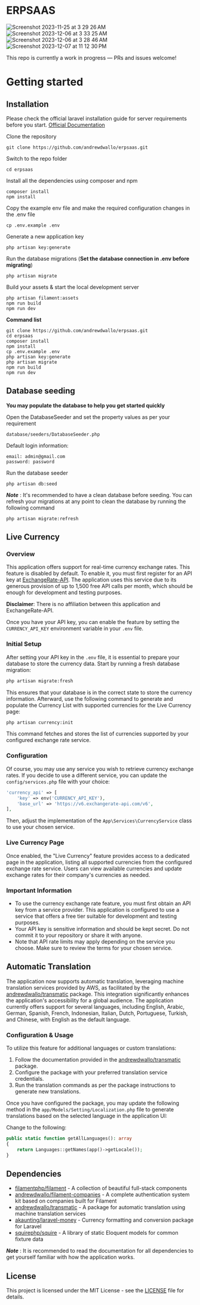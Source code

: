 # ERPSAAS

![Screenshot 2023-11-25 at 3 29 26 AM](https://github.com/andrewdwallo/erpsaas/assets/104294090/d1c8ed6d-4fd2-4c88-a02b-0f1534700b0f)
![Screenshot 2023-12-06 at 3 33 25 AM](https://github.com/andrewdwallo/erpsaas/assets/104294090/d543681b-4d53-40e3-8d01-5b55b6b97c86)
![Screenshot 2023-12-06 at 3 28 46 AM](https://github.com/andrewdwallo/erpsaas/assets/104294090/33beed6c-3ff5-4819-a8ae-71feaa6b95da)
![Screenshot 2023-12-07 at 11 12 30 PM](https://github.com/andrewdwallo/erpsaas/assets/104294090/bdef3b98-f456-4b70-bf76-4a5b435c0939)


This repo is currently a work in progress — PRs and issues welcome!

# Getting started

## Installation

Please check the official laravel installation guide for server requirements before you start. [Official Documentation](https://laravel.com/docs/10.x)

Clone the repository

    git clone https://github.com/andrewdwallo/erpsaas.git

Switch to the repo folder

    cd erpsaas

Install all the dependencies using composer and npm

    composer install
    npm install

Copy the example env file and make the required configuration changes in the .env file

    cp .env.example .env

Generate a new application key

    php artisan key:generate

Run the database migrations (**Set the database connection in .env before migrating**)

    php artisan migrate

Build your assets & start the local development server

    php artisan filament:assets
    npm run build
    npm run dev

**Command list**

    git clone https://github.com/andrewdwallo/erpsaas.git
    cd erpsaas
    composer install
    npm install
    cp .env.example .env
    php artisan key:generate
    php artisan migrate
    npm run build
    npm run dev

## Database seeding

**You may populate the database to help you get started quickly**

Open the DatabaseSeeder and set the property values as per your requirement

    database/seeders/DatabaseSeeder.php

Default login information:

    email: admin@gmail.com
    password: password

Run the database seeder

    php artisan db:seed

***Note*** : It's recommended to have a clean database before seeding. You can refresh your migrations at any point to clean the database by running the following command

    php artisan migrate:refresh

## Live Currency

### Overview

This application offers support for real-time currency exchange rates. This feature is disabled by default. To enable it, you must first register for an API key at [ExchangeRate-API](https://www.exchangerate-api.com/). The application uses this service due to its generous provision of up to 1,500 free API calls per month, which should be enough for development and testing purposes.

**Disclaimer**: There is no affiliation between this application and ExchangeRate-API.

Once you have your API key, you can enable the feature by setting the `CURRENCY_API_KEY` environment variable in your `.env` file.

### Initial Setup

After setting your API key in the `.env` file, it is essential to prepare your database to store the currency data. Start by running a fresh database migration:

```bash
php artisan migrate:fresh
```

This ensures that your database is in the correct state to store the currency information. Afterward, use the following command to generate and populate the Currency List with supported currencies for the Live Currency page:

```bash
php artisan currency:init
```

This command fetches and stores the list of currencies supported by your configured exchange rate service.

### Configuration

Of course, you may use any service you wish to retrieve currency exchange rates. If you decide to use a different service, you can update the `config/services.php` file with your choice:

```php
'currency_api' => [
    'key' => env('CURRENCY_API_KEY'),
    'base_url' => 'https://v6.exchangerate-api.com/v6',
],
```

Then, adjust the implementation of the `App\Services\CurrencyService` class to use your chosen service.

### Live Currency Page

Once enabled, the "Live Currency" feature provides access to a dedicated page in the application, listing all supported currencies from the configured exchange rate service. Users can view available currencies and update exchange rates for their company's currencies as needed.

### Important Information

- To use the currency exchange rate feature, you must first obtain an API key from a service provider. This application is configured to use a service that offers a free tier suitable for development and testing purposes.
- Your API key is sensitive information and should be kept secret. Do not commit it to your repository or share it with anyone.
- Note that API rate limits may apply depending on the service you choose. Make sure to review the terms for your chosen service.

## Automatic Translation

The application now supports automatic translation, leveraging machine translation services provided by AWS, as facilitated by the [andrewdwallo/transmatic](https://github.com/andrewdwallo/transmatic) package. This integration significantly enhances the application's accessibility for a global audience. The application currently offers support for several languages, including English, Arabic, German, Spanish, French, Indonesian, Italian, Dutch, Portuguese, Turkish, and Chinese, with English as the default language.

### Configuration & Usage

To utilize this feature for additional languages or custom translations:
1. Follow the documentation provided in the [andrewdwallo/transmatic](https://github.com/andrewdwallo/transmatic) package.
2. Configure the package with your preferred translation service credentials.
3. Run the translation commands as per the package instructions to generate new translations.

Once you have configured the package, you may update the following method in the `app/Models/Setting/Localization.php` file to generate translations based on the selected language in the application UI:

Change to the following:
```php
public static function getAllLanguages(): array
{
    return Languages::getNames(app()->getLocale());
}
```

## Dependencies

- [filamentphp/filament](https://github.com/filamentphp/filament) - A collection of beautiful full-stack components
- [andrewdwallo/filament-companies](https://github.com/andrewdwallo/filament-companies) - A complete authentication system kit based on companies built for Filament
- [andrewdwallo/transmatic](https://github.com/andrewdwallo/transmatic) - A package for automatic translation using machine translation services
- [akaunting/laravel-money](https://github.com/akaunting/laravel-money) - Currency formatting and conversion package for Laravel
- [squirephp/squire](https://github.com/squirephp/squire) - A library of static Eloquent models for common fixture data

***Note*** : It is recommended to read the documentation for all dependencies to get yourself familiar with how the application works.

## License

This project is licensed under the MIT License - see the [LICENSE](LICENSE) file for details.
